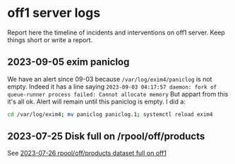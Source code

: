 # off1 server logs

Report here the timeline of incidents and interventions on off1 server.
Keep things short or write a report.

## 2023-09-05 exim paniclog

We have an alert since 09-03 because `/var/log/exim4/paniclog` is not empty.
Indeed it has a line saying `2023-09-03 04:17:57 daemon: fork of queue-runner process failed: Cannot allocate memory`
But appart from this it's all ok. Alert will remain until this paniclog is empty.
I did a:
```bash
cd /var/log/exim4; mv paniclog paniclog.1; systemctl reload exim4
```


## 2023-07-25 Disk full on /rpool/off/products

See [2023-07-26 rpool/off/products dataset full on off1](reports/2023-07-26-off1-rpool-products-full.md)
